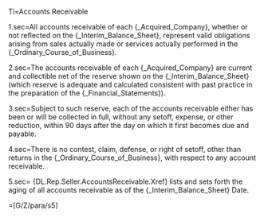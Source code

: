 Ti=Accounts Receivable

1.sec=All accounts receivable of each {_Acquired_Company}, whether or not reflected on the {_Interim_Balance_Sheet}, represent valid obligations arising from sales actually made or services actually performed in the {_Ordinary_Course_of_Business}.

2.sec=The accounts receivable of each {_Acquired_Company} are current and collectible net of the reserve shown on the {_Interim_Balance_Sheet} (which reserve is adequate and calculated consistent with past practice in the preparation of the {_Financial_Statements}).

3.sec=Subject to such reserve, each of the accounts receivable either has been or will be collected in full, without any setoff, expense, or other reduction, within 90 days after the day on which it first becomes due and payable.

4.sec=There is no contest, claim, defense, or right of setoff, other than returns in the {_Ordinary_Course_of_Business}, with respect to any account receivable.

5.sec= {DL.Rep.Seller.AccountsReceivable.Xref} lists and sets forth the aging of all accounts receivable as of the {_Interim_Balance_Sheet} Date.

=[G/Z/para/s5]
